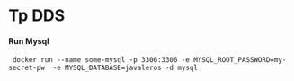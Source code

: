 # Tp DDS

#### Run Mysql
`
docker run --name some-mysql -p 3306:3306 -e MYSQL_ROOT_PASSWORD=my-secret-pw  -e MYSQL_DATABASE=javaleros -d mysql`